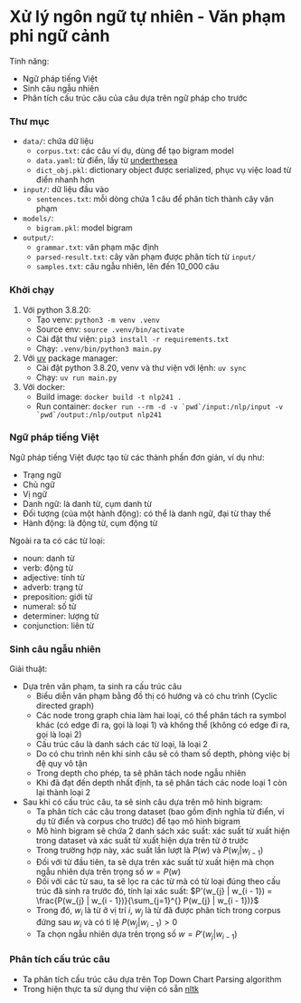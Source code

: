 # Xử lý ngôn ngữ tự nhiên - Văn phạm phi ngữ cảnh
Tính năng:
- Ngữ pháp tiếng Việt
- Sinh câu ngẫu nhiên
- Phân tích cấu trúc câu của câu dựa trên ngữ pháp cho trước

### Thư mục
- `data/`: chứa dữ liệu
    + `corpus.txt`: các câu ví dụ, dùng để tạo bigram model
    + `data.yaml`: từ điển, lấy từ [underthesea](https://github.com/undertheseanlp/underthesea)
    + `dict_obj.pkl`: dictionary object được serialized, phục vụ việc load từ điển nhanh hơn
- `input/`: dữ liệu đầu vào
    + `sentences.txt`: mỗi dòng chứa 1 câu để phân tích thành cây văn phạm
- `models/`:
    + `bigram.pkl`: model bigram
- `output/`:
    + `grammar.txt`: văn phạm mặc định
    + `parsed-result.txt`: cây văn phạm được phân tích từ `input/`
    + `samples.txt`: câu ngẫu nhiên, lên đến 10_000 câu

### Khởi chạy
1. Với python 3.8.20:
    - Tạo venv: `python3 -m venv .venv`
    - Source env: `source .venv/bin/activate`
    - Cài đặt thư viện: `pip3 install -r requirements.txt`
    - Chạy: `.venv/bin/python3 main.py`
2. Với [uv](https://docs.astral.sh/uv/) package manager:
    - Cài đặt python 3.8.20, venv và thư viện với lệnh: `uv sync`
    - Chạy: `uv run main.py`
3. Với docker:
    - Build image: `docker build -t nlp241 .`
    - Run container: ``docker run --rm -d -v `pwd`/input:/nlp/input -v `pwd`/output:/nlp/output nlp241``

### Ngữ pháp tiếng Việt
Ngữ pháp tiếng Việt được tạo từ các thành phần đơn giản, ví dụ như:
- Trạng ngữ
- Chủ ngữ
- Vị ngữ
- Danh ngữ: là danh từ, cụm danh từ
- Đối tượng (của một hành động): có thể là danh ngữ, đại từ thay thế
- Hành động: là động từ, cụm động từ

Ngoài ra ta có các từ loại:
- noun: danh từ
- verb: động từ
- adjective: tính từ
- adverb: trạng từ
- preposition: giới từ
- numeral: số từ
- determiner: lượng từ
- conjunction: liên từ

### Sinh câu ngẫu nhiên
Giải thuật:
- Dựa trên văn phạm, ta sinh ra cấu trúc câu
    + Biểu diễn văn phạm bằng đồ thị có hướng và có chu trình (Cyclic directed graph)
    + Các node trong graph chia làm hai loại, có thể phân tách ra symbol khác (có edge đi ra, gọi là loại 1) và không thể (không có edge đi ra, gọi là loại 2)
    + Cấu trúc câu là danh sách các từ loại, là loại 2
    + Do có chu trình nên khi sinh câu sẽ có tham số depth, phòng việc bị đệ quy vô tận
    + Trong depth cho phép, ta sẽ phân tách node ngẫu nhiên
    + Khi đã đạt đến depth nhất định, ta sẽ phân tách các node loại 1 còn lại thành loại 2
- Sau khi có cấu trúc câu, ta sẽ sinh câu dựa trên mô hình bigram:
    + Ta phân tích các câu trong dataset (bao gồm định nghĩa từ điển, ví dụ từ điển và corpus cho trước) để tạo mô hình bigram
    + Mô hình bigram sẽ chứa 2 danh sách xác suất: xác suất từ xuất hiện trong dataset và xác suất từ xuất hiện dựa trên từ ở trước
    + Trong trường hợp này, xác suất lần lượt là $P(w)$ và $P(w_{i} | w_{i-1})$
    + Đối với từ đầu tiên, ta sẽ dựa trên xác suất từ xuất hiện mà chọn ngẫu nhiên dựa trên trọng số $w = P(w)$
    + Đối với các từ sau, ta sẽ lọc ra các từ mà có từ loại đúng theo cấu trúc đã sinh ra trước đó, tính lại xác suất: $P'(w_{j} | w_{i - 1}) = \frac{P(w_{j} | w_{i - 1})}{\sum_{j=1}^{} P(w_{j} | w_{i - 1})}$
    + Trong đó, $w_{i}$ là từ ở vị trí $i$, $w_{j}$ là từ đã được phân tích trong corpus đứng sau $w_{i}$ và có tỉ lệ $P(w_{j} | w_{i - 1}) \gt 0$
    + Ta chọn ngẫu nhiên dựa trên trọng số $w = P'(w_{j} | w_{i - 1})$

### Phân tích cấu trúc câu
- Ta phân tích cấu trúc câu dựa trên Top Down Chart Parsing algorithm
- Trong hiện thực ta sử dụng thư viện có sẵn [nltk](https://www.nltk.org/)
